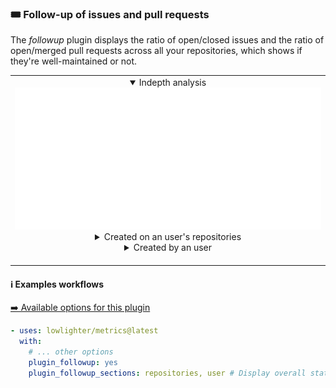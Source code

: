 ### 🎟️ Follow-up of issues and pull requests

The *followup* plugin displays the ratio of open/closed issues and the ratio of open/merged pull requests across all your repositories, which shows if they're well-maintained or not.

<table>
  <td align="center">
    <details open><summary>Indepth analysis</summary>
      <img src="https://github.com/lowlighter/lowlighter/blob/master/metrics.plugin.followup.indepth.svg">
    </details>
    <details><summary>Created on an user's repositories</summary>
      <img src="https://github.com/lowlighter/lowlighter/blob/master/metrics.plugin.followup.svg">
    </details>
    <details><summary>Created by an user</summary>
      <img src="https://github.com/lowlighter/lowlighter/blob/master/metrics.plugin.followup.user.svg">
    </details>
    <img width="900" height="1" alt="">
  </td>
</table>

#### ℹ️ Examples workflows

[➡️ Available options for this plugin](metadata.yml)

```yaml
- uses: lowlighter/metrics@latest
  with:
    # ... other options
    plugin_followup: yes
    plugin_followup_sections: repositories, user # Display overall status of issues/pull requests created on user's repositories and created by user
```

